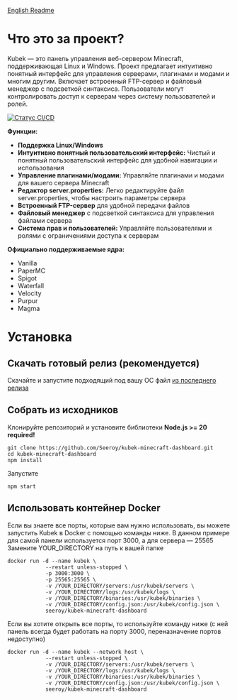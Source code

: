 [English Readme](README.md)

# Что это за проект?
Kubek — это панель управления веб-сервером Minecraft, поддерживающая Linux и Windows. Проект предлагает интуитивно понятный интерфейс для управления серверами, плагинами и модами и многим другим. Включает встроенный FTP-сервер и файловый менеджер с подсветкой синтаксиса. Пользователи могут контролировать доступ к серверам через систему пользователей и ролей.

[![Статус CI/CD](https://github.com/Seeroy/kubek-minecraft-dashboard/actions/workflows/build.yml/badge.svg)](https://github.com/Seeroy/kubek-minecraft-dashboard/actions/workflows/build.yml)

**Функции:**
- **Поддержка Linux/Windows**
- **Интуитивно понятный пользовательский интерфейс:** Чистый и понятный пользовательский интерфейс для удобной навигации и использования
- **Управление плагинами/модами:** Управляйте плагинами и модами для вашего сервера Minecraft
- **Редактор server.properties:** Легко редактируйте файл server.properties, чтобы настроить параметры сервера
- **Встроенный FTP-сервер** для удобной передачи файлов
- **Файловый менеджер** с подсветкой синтаксиса для управления файлами сервера
- **Система прав и пользователей:** Управляйте пользователями и ролями с ограничениями доступа к серверам

**Официально поддерживаемые ядра:**
- Vanilla
- PaperMC
- Spigot
- Waterfall
- Velocity
- Purpur
- Magma

# Установка

## Скачать готовый релиз (рекомендуется)

Скачайте и запустите подходящий под вашу ОС файл [из последнего релиза](https://github.com/Seeroy/kubek-minecraft-dashboard/releases/latest)

## Собрать из исходников

Клонируйте репозиторий и установите библиотеки
**Node.js >= 20 required!**
```
git clone https://github.com/Seeroy/kubek-minecraft-dashboard.git
cd kubek-minecraft-dashboard
npm install
```

Запустите
```
npm start
```

## Использовать контейнер Docker

Если вы знаете все порты, которые вам нужно использовать, вы можете запустить Kubek в Docker с помощью команды ниже. В данном примере для самой панели используется порт 3000, а для сервера — 25565
Замените YOUR_DIRECTORY на путь к вашей папке

```
docker run -d --name kubek \
            --restart unless-stopped \
			-p 3000:3000 \
			-p 25565:25565 \
			-v /YOUR_DIRECTORY/servers:/usr/kubek/servers \
			-v /YOUR_DIRECTORY/logs:/usr/kubek/logs \
			-v /YOUR_DIRECTORY/binaries:/usr/kubek/binaries \
			-v /YOUR_DIRECTORY/config.json:/usr/kubek/config.json \
			seeroy/kubek-minecraft-dashboard
```

Если вы хотите открыть все порты, то используйте команду ниже (с ней панель всегда будет работать на порту 3000, переназначение портов недоступно)
```
docker run -d --name kubek --network host \
            --restart unless-stopped \
			-v /YOUR_DIRECTORY/servers:/usr/kubek/servers \
			-v /YOUR_DIRECTORY/logs:/usr/kubek/logs \
			-v /YOUR_DIRECTORY/binaries:/usr/kubek/binaries \
			-v /YOUR_DIRECTORY/config.json:/usr/kubek/config.json \
			seeroy/kubek-minecraft-dashboard
```